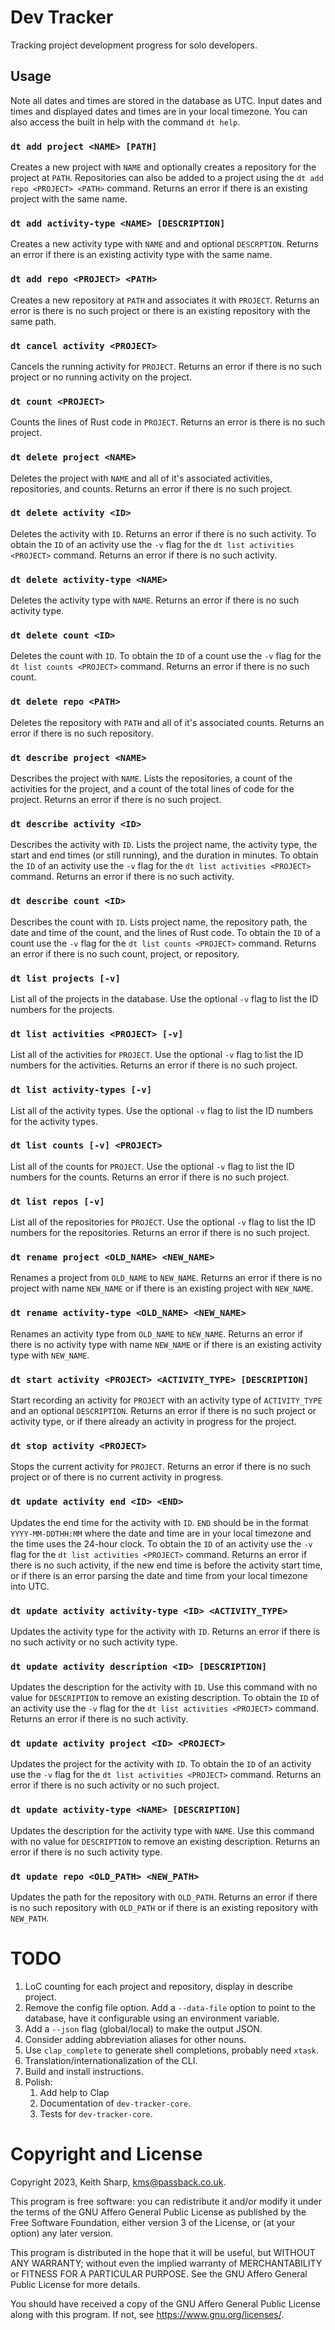 # Dev Tracker
Tracking project development progress for solo developers.

## Usage
Note all dates and times are stored in the database as UTC.  Input dates and times and displayed dates and times are in your local timezone.  You can also access the built in help with the command `dt help`.

### `dt add project <NAME> [PATH]`
Creates a new project with `NAME` and optionally creates a repository for the project at `PATH`.  Repositories can also be added to a project using the `dt add repo <PROJECT> <PATH>` command.  Returns an error if there is an existing project with the same name.

### `dt add activity-type <NAME> [DESCRIPTION]`
Creates a new activity type with `NAME` and and optional `DESCRPTION`.  Returns an error if there is an existing activity type with the same name.

### `dt add repo <PROJECT> <PATH>`
Creates a new repository at `PATH` and associates it with `PROJECT`.  Returns an error is there is no such project or there is an existing repository with the same path.

### `dt cancel activity <PROJECT>`
Cancels the running activity for `PROJECT`.  Returns an error if there is no such project or no running activity on the project.

### `dt count <PROJECT>` 
Counts the lines of Rust code in `PROJECT`.  Returns an error is there is no such project.

### `dt delete project <NAME>`
Deletes the project with `NAME` and all of it's associated activities, repositories, and counts.  Returns an error if there is no such project.

### `dt delete activity <ID>`
Deletes the activity with `ID`.  Returns an error if there is no such activity.  To obtain the `ID` of an activity use the `-v` flag for the `dt list activities <PROJECT>` command.  Returns an error if there is no such activity.

### `dt delete activity-type <NAME>`
Deletes the activity type with `NAME`.  Returns an error if there is no such activity type.

### `dt delete count <ID>`
Deletes the count with `ID`.  To obtain the `ID` of a count use the `-v` flag for the `dt list counts <PROJECT>` command.  Returns an error if there is no such count.

### `dt delete repo <PATH>`
Deletes the repository with `PATH` and all of it's associated counts.  Returns an error if there is no such repository.

### `dt describe project <NAME>`
Describes the project with `NAME`.  Lists the repositories, a count of the activities for the project, and a count of the total lines of code  for the project.  Returns an error if there is no such project.

### `dt describe activity <ID>`
Describes the activity with `ID`.  Lists the project name, the activity type, the start and end times (or still running), and the duration in minutes.  To obtain the `ID` of an activity use the `-v` flag for the `dt list activities <PROJECT>` command.  Returns an error if there is no such activity.

### `dt describe count <ID>`
Describes the count with `ID`.  Lists project name, the repository path, the date and time of the count, and the lines of Rust code.  To obtain the `ID` of a count use the `-v` flag for the `dt list counts <PROJECT>` command.  Returns an error if there is no such count, project, or repository.

### `dt list projects [-v]`
List all of the projects in the database.  Use the optional `-v` flag to list the ID numbers for the projects.

### `dt list activities <PROJECT> [-v]`
List all of the activities for `PROJECT`.  Use the optional `-v` flag to list the ID numbers for the activities. Returns an error if there is no such project.

### `dt list activity-types [-v]`
List all of the activity types.  Use the optional `-v` flag to list the ID numbers for the activity types.

### `dt list counts [-v] <PROJECT>`
List all of the counts for `PROJECT`.  Use the optional `-v` flag to list the ID numbers for the counts. Returns an error if there is no such project.

### `dt list repos [-v]`
List all of the repositories for `PROJECT`.  Use the optional `-v` flag to list the ID numbers for the repositories.  Returns an error if there is no such project.

### `dt rename project <OLD_NAME> <NEW_NAME>`
Renames a project from `OLD_NAME` to `NEW_NAME`.  Returns an error if there is no project with name `NEW_NAME` or if there is an existing project with `NEW_NAME`.

### `dt rename activity-type <OLD_NAME> <NEW_NAME>`
Renames an activity type from `OLD_NAME` to `NEW_NAME`.  Returns an error if there is no activity type with name `NEW_NAME` or if there is an existing activity type with `NEW_NAME`.

### `dt start activity <PROJECT> <ACTIVITY_TYPE> [DESCRIPTION]`
Start recording an activity for `PROJECT` with an activity type of `ACTIVITY_TYPE` and an optional `DESCRIPTION`.  Returns an error if there is no such project or activity type, or if there already an activity in progress for the project.

### `dt stop activity <PROJECT>`
Stops the current activity for `PROJECT`.  Returns an error if there is no such project or of there is no current activity in progress.

### `dt update activity end <ID> <END>`
Updates the end time for the activity with `ID`.  `END` should be in the format `YYYY-MM-DDTHH:MM` where the date and time are in your local timezone and the time uses the 24-hour clock.  To obtain the `ID` of an activity use the `-v` flag for the `dt list activities <PROJECT>` command.  Returns an error if there is no such activity, if the new end time is before the activity start time, or if there is an error parsing the date and time from your local timezone into UTC.

### `dt update activity activity-type <ID> <ACTIVITY_TYPE>`
Updates the activity type for the activity with `ID`.  Returns an error if there is no such activity or no such activity type.

### `dt update activity description <ID> [DESCRIPTION]`
Updates the description for the activity with `ID`.  Use this command with no value for `DESCRIPTION` to remove an existing description.  To obtain the `ID` of an activity use the `-v` flag for the `dt list activities <PROJECT>` command.  Returns an error if there is no such activity.

### `dt update activity project <ID> <PROJECT>`
Updates the project for the activity with `ID`.  To obtain the `ID` of an activity use the `-v` flag for the `dt list activities <PROJECT>` command.  Returns an error if there is no such activity or no such project.

### `dt update activity-type <NAME> [DESCRIPTION]`
Updates the description for the activity type with `NAME`.  Use this command with no value for `DESCRIPTION` to remove an existing description.  Returns an error if there is no such activity type.

### `dt update repo <OLD_PATH> <NEW_PATH>`
Updates the path for the repository with `OLD_PATH`.  Returns an error if there is no such repository  with `OLD_PATH` or if there is an existing repository with `NEW_PATH`.

# TODO
1. LoC counting for each project and repository, display in describe project.
2. Remove the config file option.  Add a `--data-file` option to point to the database, have it configurable using an environment variable.
3. Add a `--json` flag (global/local) to make the output JSON.
4. Consider adding abbreviation aliases for other nouns.
5. Use `clap_complete` to generate shell completions, probably need `xtask`.
6. Translation/internationalization of the CLI.
7. Build and install instructions.
8. Polish:
   1. Add help to Clap
   2. Documentation of `dev-tracker-core`.
   3. Tests for `dev-tracker-core`.


# Copyright and License
Copyright 2023, Keith Sharp, kms@passback.co.uk.

This program is free software: you can redistribute it and/or modify it under the terms of the GNU Affero General Public License as published by the Free Software Foundation, either version 3 of the License, or (at your option) any later version.

This program is distributed in the hope that it will be useful, but WITHOUT ANY WARRANTY; without even the implied warranty of MERCHANTABILITY or FITNESS FOR A PARTICULAR PURPOSE.  See the GNU Affero General Public License for more details.

You should have received a copy of the GNU Affero General Public License along with this program.  If not, see <https://www.gnu.org/licenses/>.